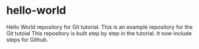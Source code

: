 # hello-world
Hello World repository for Git tutorial. This is an example repository for the Git tutoial 
This repository is built step by step in the tutorial.
It now include steps for Github.
